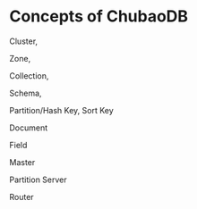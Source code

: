 # Concepts of ChubaoDB

Cluster, 

Zone,

Collection,

Schema,

Partition/Hash Key, Sort Key

Document

Field

Master

Partition Server

Router


